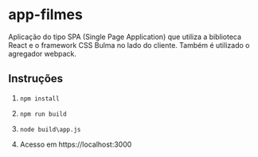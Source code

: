# app-filmes

Aplicação do tipo SPA (Single Page Application) que utiliza a biblioteca React e o framework CSS Bulma no lado do cliente. Também é utilizado o agregador webpack.

## Instruções


1. `npm install`

2. `npm run build`

3. `node build\app.js`

4. Acesso em https://localhost:3000

